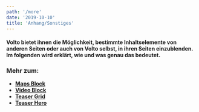 ```yaml
---
path: '/more'
date: '2019-10-10'
title: 'Anhang/Sonstiges'
---
```


#### Volto bietet ihnen die Möglichkeit, bestimmte Inhaltselemente von anderen Seiten oder auch von Volto selbst, in ihren Seiten einzublenden. Im folgenden wird erklärt, wie und was genau das bedeutet.

### Mehr zum:

- <b><a href="/maps-block">Maps Block</a></b>
- <b><a href="/video-block">Video Block</a></b>
- <b><a href="/teaser-grid">Teaser Grid</a></b>
- <b><a href="/teaser-hero">Teaser Hero</a></b>
